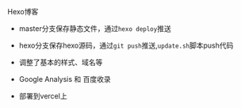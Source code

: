 Hexo博客

- master分支保存静态文件，通过`hexo deploy`推送
- hexo分支保存hexo源码，通过`git push`推送,`update.sh`脚本push代码


- 调整了基本的样式、域名等 
- Google Analysis 和 百度收录
- 部署到vercel上

